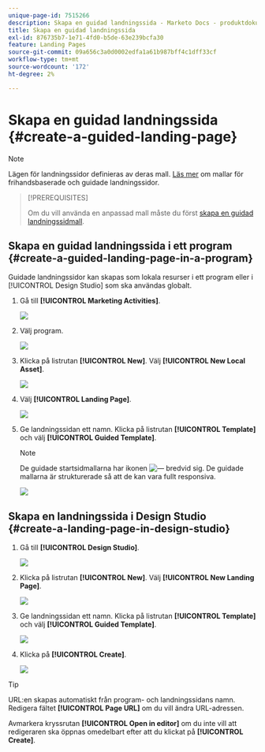 ```yaml
---
unique-page-id: 7515266
description: Skapa en guidad landningssida - Marketo Docs - produktdokumentation
title: Skapa en guidad landningssida
exl-id: 876735b7-1e71-4fd0-b5de-63e239bcfa30
feature: Landing Pages
source-git-commit: 09a656c3a0d0002edfa1a61b987bff4c1dff33cf
workflow-type: tm+mt
source-wordcount: '172'
ht-degree: 2%

---
```


# Skapa en guidad landningssida {#create-a-guided-landing-page}

>[!NOTE]
>
>Lägen för landningssidor definieras av deras mall. [Läs mer](/help/marketo/product-docs/demand-generation/landing-pages/understanding-landing-pages/understanding-free-form-vs-guided-landing-pages.md) om mallar för frihandsbaserade och guidade landningssidor.

>[!PREREQUISITES]
>
>Om du vill använda en anpassad mall måste du först [skapa en guidad landningssidmall](/help/marketo/product-docs/demand-generation/landing-pages/landing-page-templates/create-a-guided-landing-page-template.md).

## Skapa en guidad landningssida i ett program {#create-a-guided-landing-page-in-a-program}

Guidade landningssidor kan skapas som lokala resurser i ett program eller i [!UICONTROL Design Studio] som ska användas globalt.

1. Gå till **[!UICONTROL Marketing Activities]**.

   ![](assets/one-1.png)

1. Välj program.

   ![](assets/image2015-5-26-9-3a24-3a2.png)

1. Klicka på listrutan **[!UICONTROL New]**. Välj **[!UICONTROL New Local Asset]**.

   ![](assets/image2015-5-26-9-3a25-3a36.png)

1. Välj **[!UICONTROL Landing Page]**.

   ![](assets/four.png)

1. Ge landningssidan ett namn. Klicka på listrutan **[!UICONTROL Template]** och välj **[!UICONTROL Guided Template]**.

   >[!NOTE]
   >
   >De guidade startsidmallarna har ikonen ![—](assets/image2015-5-26-9-3a26-3a51.png) bredvid sig. De guidade mallarna är strukturerade så att de kan vara fullt responsiva.

   ![](assets/image2015-5-24-15-3a47-3a56.png)

## Skapa en landningssida i Design Studio {#create-a-landing-page-in-design-studio}

1. Gå till **[!UICONTROL Design Studio]**.

   ![](assets/six.png)

1. Klicka på listrutan **[!UICONTROL New]**. Välj **[!UICONTROL New Landing Page]**.

   ![](assets/seven.png)

1. Ge landningssidan ett namn. Klicka på listrutan **[!UICONTROL Template]** och välj **[!UICONTROL Guided Template]**.

   ![](assets/image2015-5-26-9-3a27-3a34.png)

1. Klicka på **[!UICONTROL Create]**.

   ![](assets/image2015-5-26-9-3a28-3a8.png)

>[!TIP]
>
>URL:en skapas automatiskt från program- och landningssidans namn. Redigera fältet **[!UICONTROL Page URL]** om du vill ändra URL-adressen.
>
>Avmarkera kryssrutan **[!UICONTROL Open in editor]** om du inte vill att redigeraren ska öppnas omedelbart efter att du klickat på **[!UICONTROL Create]**.
